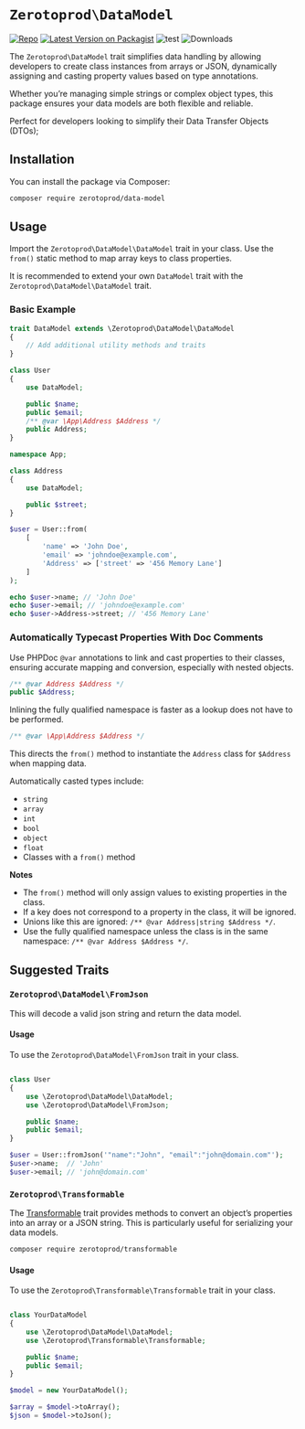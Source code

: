# `Zerotoprod\DataModel`
[![Repo](https://img.shields.io/badge/github-gray?logo=github)](https://github.com/zero-to-prod/data-model)
[![Latest Version on Packagist](https://img.shields.io/packagist/v/zero-to-prod/data-model.svg)](https://packagist.org/packages/zero-to-prod/data-model)
![test](https://github.com/zero-to-prod/data-model/actions/workflows/phpunit.yml/badge.svg)
![Downloads](https://img.shields.io/packagist/dt/zero-to-prod/data-model.svg?style=flat-square&#41;]&#40;https://packagist.org/packages/zero-to-prod/data-model&#41)


The `Zerotoprod\DataModel` trait simplifies data handling by allowing developers to create class instances from arrays or JSON, dynamically
assigning and casting property values based on type annotations.

Whether you’re managing simple strings or complex object types, this package ensures your data models are both flexible and reliable.

Perfect for developers looking to simplify their Data Transfer Objects (DTOs);

## Installation

You can install the package via Composer:

```bash
composer require zerotoprod/data-model
```

## Usage

Import the `Zerotoprod\DataModel\DataModel` trait in your class. Use the `from()` static method to map array keys to class properties.

It is recommended to extend your own `DataModel` trait with the `Zerotoprod\DataModel\DataModel` trait.
### Basic Example

```php
trait DataModel extends \Zerotoprod\DataModel\DataModel
{
    // Add additional utility methods and traits
}

class User
{
    use DataModel;

    public $name;
    public $email;
    /** @var \App\Address $Address */
    public Address;
}

namespace App;

class Address
{
    use DataModel;

    public $street;
}

$user = User::from(
    [
        'name' => 'John Doe',
        'email' => 'johndoe@example.com',
        'Address' => ['street' => '456 Memory Lane']
    ]
);

echo $user->name; // 'John Doe'
echo $user->email; // 'johndoe@example.com'
echo $user->Address->street; // '456 Memory Lane'
```

### Automatically Typecast Properties With Doc Comments

Use PHPDoc `@var` annotations to link and cast properties to their classes, ensuring accurate mapping and conversion, especially with nested objects.

```php
/** @var Address $Address */
public $Address;
```
Inlining the fully qualified namespace is faster as a lookup does not have to be performed.
```php
/** @var \App\Address $Address */
```

This directs the `from()` method to instantiate the `Address` class for `$Address` when mapping data.

Automatically casted types include:

- `string`
- `array`
- `int`
- `bool`
- `object`
- `float`
- Classes with a `from()` method

**Notes**

- The `from()` method will only assign values to existing properties in the class.
- If a key does not correspond to a property in the class, it will be ignored.
- Unions like this are ignored: `/** @var Address|string $Address */`.
- Use the fully qualified namespace unless the class is in the same namespace: `/** @var Address $Address */`.

## Suggested Traits

### `Zerotoprod\DataModel\FromJson`

This will decode a valid json string and return the data model.

#### Usage

To use the `Zerotoprod\DataModel\FromJson` trait in your class.

```php

class User
{
    use \Zerotoprod\DataModel\DataModel;
    use \Zerotoprod\DataModel\FromJson;

    public $name;
    public $email;
}

$user = User::fromJson('"name":"John", "email":"john@domain.com"');
$user->name;  // 'John'
$user->email; // 'john@domain.com'
```

### `Zerotoprod\Transformable`

The [Transformable](https://github.com/zero-to-prod/transformable) trait provides methods to convert an object’s properties into an array or a JSON
string. This is particularly useful for serializing your data models.

```bash
composer require zerotoprod/transformable
```

#### Usage

To use the `Zerotoprod\Transformable\Transformable` trait in your class.

```php

class YourDataModel
{
    use \Zerotoprod\DataModel\DataModel;
    use \Zerotoprod\Transformable\Transformable;

    public $name;
    public $email;
}

$model = new YourDataModel();

$array = $model->toArray();
$json = $model->toJson();
```